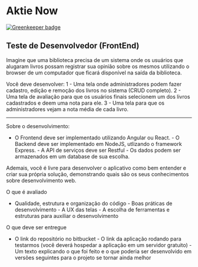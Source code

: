 # Aktie Now

[![Greenkeeper badge](https://badges.greenkeeper.io/marcelochb/bibliotecaFrontEnd.svg)](https://greenkeeper.io/)

## Teste de Desenvolvedor (FrontEnd)

Imagine que uma biblioteca precisa de um sistema onde os usuários que alugaram livros possam registrar sua opinião sobre os mesmos utilizando o browser de um computador que ficará disponível na saída da biblioteca. 
 
Você deve desenvolver: 1 - Uma tela onde administradores podem fazer cadastro, edição e remoção dos livros no sistema (CRUD completo). 2 - Uma tela de avaliação para que os usuários finais selecionem um dos livros cadastrados e deem uma nota para ele. 3 - Uma tela para que os administradores vejam a nota média de cada livro. 
 
------------------------------------------------------------------------------------------------------------ 
 
Sobre o desenvolvimento: 
 
- O Frontend deve ser implementado utilizando Angular ou React. - O Backend deve ser implementado em NodeJS, utlizando o framework Express. - A API de serviços deve ser Restful - Os dados podem ser armazenados em um database de sua escolha. 
 
Ademais, você é livre para desenvolver o aplicativo como bem entender e criar sua própria solução, demonstrando quais são os seus conhecimentos sobre desenvolvimento web. 
 
O que é avaliado 
 
- Qualidade, estrutura e organização do código - Boas práticas de desenvolvimento - A UX das telas - A escolha de ferramentas e estruturas para auxiliar o desenvolvimento  
 
O que deve ser entregue 
 
- O link do repositório no bitbucket - O link da aplicação rodando para testarmos (você deverá hospedar a aplicação em um servidor gratuito) - Um texto explicando o que foi feito e o que poderia ser desenvolvido em versões seguintes para o projeto se tornar ainda melhor 
